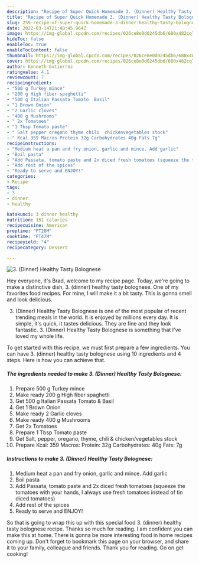 ```yaml
---
description: "Recipe of Super Quick Homemade 3. (Dinner) Healthy Tasty Bolognese"
title: "Recipe of Super Quick Homemade 3. (Dinner) Healthy Tasty Bolognese"
slug: 259-recipe-of-super-quick-homemade-3-dinner-healthy-tasty-bolognese
date: 2022-03-14T21:48:45.964Z
image: https://img-global.cpcdn.com/recipes/026ce8e0d0245db6/680x482cq70/3-dinner-healthy-tasty-bolognese-recipe-main-photo.jpg
hideToc: false
enableToc: true
enableTocContent: false
thumbnail: https://img-global.cpcdn.com/recipes/026ce8e0d0245db6/680x482cq70/3-dinner-healthy-tasty-bolognese-recipe-main-photo.jpg
cover: https://img-global.cpcdn.com/recipes/026ce8e0d0245db6/680x482cq70/3-dinner-healthy-tasty-bolognese-recipe-main-photo.jpg
author: Kenneth Gutierrez
ratingvalue: 4.1
reviewcount: 7
recipeingredient:
- "500 g Turkey mince"
- "200 g High fiber spaghetti"
- "500 g Italian Passata Tomato  Basil"
- "1 Brown Onion"
- "2 Garlic cloves"
- "400 g Mushrooms"
- " 2x Tomatoes"
- "1 Tbsp Tomato paste"
- " Salt pepper oregano thyme chili  chickenvegetables stock"
- " Kcal 359 Macros Protein 32g Carbohydrates 40g Fats 7g"
recipeinstructions:
- "Medium heat a pan and fry onion, garlic and mince. Add garlic"
- "Boil pasta"
- "Add Passata, tomato paste and 2x diced fresh tomatoes (squeeze the tomatoes with your hands, I always use fresh tomatoes instead of tin diced tomatoes)"
- "Add rest of the spices"
- "Ready to serve and ENJOY!"
categories:
- Recipe
tags:
- 3
- dinner
- healthy

katakunci: 3 dinner healthy 
nutrition: 151 calories
recipecuisine: American
preptime: "PT28M"
cooktime: "PT47M"
recipeyield: "4"
recipecategory: Dessert

---
```



![3. (Dinner) Healthy Tasty Bolognese](https://img-global.cpcdn.com/recipes/026ce8e0d0245db6/680x482cq70/3-dinner-healthy-tasty-bolognese-recipe-main-photo.jpg)

Hey everyone, it's Brad, welcome to my recipe page. Today, we're going to make a distinctive dish, 3. (dinner) healthy tasty bolognese. One of my favorites food recipes. For mine, I will make it a bit tasty. This is gonna smell and look delicious.



3. (Dinner) Healthy Tasty Bolognese is one of the most popular of recent trending meals in the world. It is enjoyed by millions every day. It is simple, it's quick, it tastes delicious. They are fine and they look fantastic. 3. (Dinner) Healthy Tasty Bolognese is something that I've loved my whole life.


To get started with this recipe, we must first prepare a few ingredients. You can have 3. (dinner) healthy tasty bolognese using 10 ingredients and 4 steps. Here is how you can achieve that.

<!--inarticleads1-->

##### The ingredients needed to make 3. (Dinner) Healthy Tasty Bolognese:

1. Prepare 500 g Turkey mince
1. Make ready 200 g High fiber spaghetti
1. Get 500 g Italian Passata Tomato & Basil
1. Get 1 Brown Onion
1. Make ready 2 Garlic cloves
1. Make ready 400 g Mushrooms
1. Get  2x Tomatoes
1. Prepare 1 Tbsp Tomato paste
1. Get  Salt, pepper, oregano, thyme, chili & chicken/vegetables stock
1. Prepare  Kcal: 359 Macros: Protein: 32g Carbohydrates: 40g Fats: 7g




<!--inarticleads2-->

##### Instructions to make 3. (Dinner) Healthy Tasty Bolognese:

1. Medium heat a pan and fry onion, garlic and mince. Add garlic
1. Boil pasta
1. Add Passata, tomato paste and 2x diced fresh tomatoes (squeeze the tomatoes with your hands, I always use fresh tomatoes instead of tin diced tomatoes)
1. Add rest of the spices
1. Ready to serve and ENJOY!



So that is going to wrap this up with this special food 3. (dinner) healthy tasty bolognese recipe. Thanks so much for reading. I am confident you can make this at home. There is gonna be more interesting food in home recipes coming up. Don't forget to bookmark this page on your browser, and share it to your family, colleague and friends. Thank you for reading. Go on get cooking!
